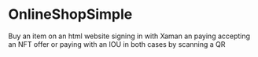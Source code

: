 # OnlineShopSimple
Buy an item on an html website signing in with Xaman an paying accepting an NFT offer or paying with an IOU in both cases by scanning a QR 
